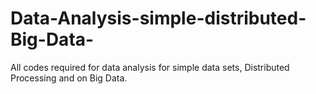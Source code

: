 # Data-Analysis-simple-distributed-Big-Data-
All codes required for data analysis for simple data sets, Distributed Processing and on Big Data.
